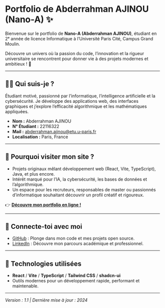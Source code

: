 # Portfolio de Abderrahman AJINOU (Nano-A) ✨

Bienvenue sur le portfolio de **Nano-A (Abderrahman AJINOU)**, étudiant en 2ᵉ année de licence Informatique à l’Université Paris Cité, Campus Grand Moulin.

Découvre un univers où la passion du code, l’innovation et la rigueur universitaire se rencontrent pour donner vie à des projets modernes et ambitieux ! 🚀

---

## 👨‍💻 Qui suis-je ?
Étudiant motivé, passionné par l’informatique, l’intelligence artificielle et la cybersécurité. Je développe des applications web, des interfaces graphiques et j’explore l’efficacité algorithmique et les mathématiques appliquées.

- **Nom :** Abderrahman AJINOU
- **N° Étudiant :** 22116322
- **Mail :** abderrahman.ajinou@etu.u-paris.fr
- **Localisation :** Paris, France

---

## 🎯 Pourquoi visiter mon site ?
- Projets originaux mêlant développement web (React, Vite, TypeScript), Java, et plus encore.
- Intérêt marqué pour l’IA, la cybersécurité, les bases de données et l’algorithmique.
- Un espace pour les recruteurs, responsables de master ou passionnés d’informatique souhaitant découvrir un profil créatif et rigoureux.

👉 **[Découvre mon portfolio en ligne !](https://nano-a.github.io/Portfolio-A-AJINOU/)**

---

## 🤝 Connecte-toi avec moi
- [GitHub](https://github.com/Nano-a) : Plonge dans mon code et mes projets open source.
- [LinkedIn](https://www.linkedin.com/in/abderrahma-n-ajinou-204771260/) : Découvre mon parcours académique et professionnel.

---

## 🚀 Technologies utilisées
- **React** / **Vite** / **TypeScript** / **Tailwind CSS** / **shadcn-ui**
- Outils modernes pour un développement rapide, performant et maintenable.

---

*Version : 1.1 | Dernière mise à jour : 2024*
